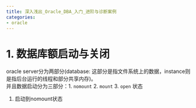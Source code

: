 ```yaml
---
title: 深入浅出_Oracle_DBA_入门_进阶与诊断案例
categories:
- oracle
---
```



# 1. 数据库额启动与关闭

oracle server分为两部分(database: 这部分是指文件系统上的数据，instance则是指后台运行的线程和部分共享内存)。  
并且数据启动分为三部分：1. `nomount`  2. `mount`  3. `open` 状态

1. 启动到nomount状态
